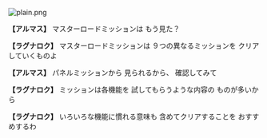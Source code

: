 
![plain.png](../images/backgrounds/plain.png)

**【アルマス】**
マスターロードミッションは
もう見た？

**【ラグナロク】**
マスターロードミッションは
９つの異なるミッションを
クリアしていくものよ

**【アルマス】**
パネルミッションから
見られるから、
確認してみて

**【ラグナロク】**
ミッションは各機能を
試してもらうような内容の
ものが多いから

**【ラグナロク】**
いろいろな機能に慣れる意味も
含めてクリアすることを
おすすめするわ